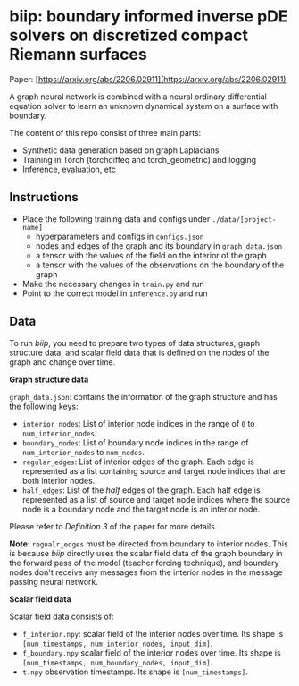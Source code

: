 # biip: boundary informed inverse pDE solvers on discretized compact Riemann surfaces

Paper: [https://arxiv.org/abs/2206.02911](https://arxiv.org/abs/2206.02911)

A graph neural network is combined with a neural ordinary differential equation solver to learn an unknown dynamical system on a surface with boundary. 

The content of this repo consist of three main parts:
- Synthetic data generation based on graph Laplacians
- Training in Torch (torchdiffeq and torch_geometric) and logging
- Inference, evaluation, etc

## Instructions

- Place the following training data and configs under `./data/[project-name]`
    - hyperparameters and configs in `configs.json`
    - nodes and edges of the graph and its boundary in `graph_data.json`
    - a tensor with the values of the field on the interior of the graph
    - a tensor with the values of the observations on the boundary of the graph
- Make the necessary changes in `train.py` and run
- Point to the correct model in `inference.py` and run

## Data
To run _biip_, you need to prepare two types of data structures; graph structure data, and
scalar field data that is defined on the nodes of the graph and change over time.

**Graph structure data** 

`graph_data.json`: contains the information of the graph structure and has the following keys:
- `interior_nodes`: List of interior node indices in the range of `0` to `num_interior_nodes`.   
- `boundary_nodes`: List of boundary node indices in the range of `num_interior_nodes` to `num_nodes`.
- `regular_edges`: List of interior edges of the graph. Each edge is represented as a list containing source 
and target node indices that are both interior nodes.
- `half_edges`: List of the _half_ edges of the graph. Each half edge is represented as a list
of source and target node indices where the source node is a boundary node and the target node is an
interior node.

Please refer to _Definition 3_ of the paper for more details.

**Note**: `regualr_edges` must be directed from boundary to interior nodes. This is
because _biip_ directly uses the scalar field data of the graph boundary in the
forward pass of the model (teacher forcing technique), and boundary nodes
don't receive any messages from the interior nodes in the message passing neural network.

**Scalar field data**

Scalar field data consists of:
- `f_interior.npy`: scalar field of the interior nodes over time. Its shape
is `[num_timestamps, num_interior_nodes, input_dim]`.
- `f_boundary.npy` scalar field of the interior nodes over time. Its shape
is `[num_timestamps, num_boundary_nodes, input_dim]`.
- `t.npy` observation timestamps. Its shape is `[num_timestamps]`.



